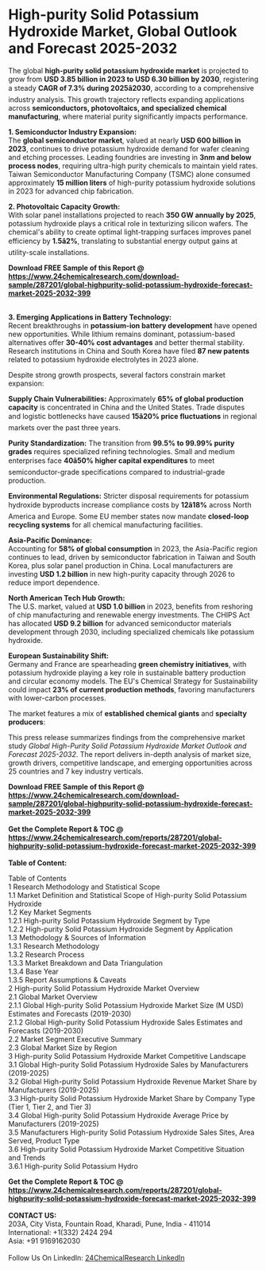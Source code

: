 <h1>High-purity Solid Potassium Hydroxide Market, Global Outlook and Forecast 2025-2032</h1><p>The global <strong>high-purity solid potassium hydroxide market</strong> is projected to grow from <strong>USD 3.85 billion in 2023 to USD 6.30 billion by 2030</strong>, registering a steady <strong>CAGR of 7.3% during 2025â2030</strong>, according to a comprehensive industry analysis. This growth trajectory reflects expanding applications across <strong>semiconductors, photovoltaics, and specialized chemical manufacturing</strong>, where material purity significantly impacts performance.</p><p><strong>1. Semiconductor Industry Expansion:</strong><br>
The <strong>global semiconductor market</strong>, valued at nearly <strong>USD 600 billion in 2023</strong>, continues to drive potassium hydroxide demand for wafer cleaning and etching processes. Leading foundries are investing in <strong>3nm and below process nodes</strong>, requiring ultra-high purity chemicals to maintain yield rates. Taiwan Semiconductor Manufacturing Company (TSMC) alone consumed approximately <strong>15 million liters</strong> of high-purity potassium hydroxide solutions in 2023 for advanced chip fabrication.</p><p><strong>2. Photovoltaic Capacity Growth:</strong><br>
With solar panel installations projected to reach <strong>350 GW annually by 2025</strong>, potassium hydroxide plays a critical role in texturizing silicon wafers. The chemical's ability to create optimal light-trapping surfaces improves panel efficiency by <strong>1.5â2%</strong>, translating to substantial energy output gains at utility-scale installations.</p><div><b>Download FREE Sample of this Report @ 
            <a href="https://www.24chemicalresearch.com/download-sample/287201/global-highpurity-solid-potassium-hydroxide-forecast-market-2025-2032-399">
            https://www.24chemicalresearch.com/download-sample/287201/global-highpurity-solid-potassium-hydroxide-forecast-market-2025-2032-399</a></b></div><br><p><strong>3. Emerging Applications in Battery Technology:</strong><br>
Recent breakthroughs in <strong>potassium-ion battery development</strong> have opened new opportunities. While lithium remains dominant, potassium-based alternatives offer <strong>30-40% cost advantages</strong> and better thermal stability. Research institutions in China and South Korea have filed <strong>87 new patents</strong> related to potassium hydroxide electrolytes in 2023 alone.</p><p>Despite strong growth prospects, several factors constrain market expansion:</p><p><strong>Supply Chain Vulnerabilities:</strong> Approximately <strong>65% of global production capacity</strong> is concentrated in China and the United States. Trade disputes and logistic bottlenecks have caused <strong>15â20% price fluctuations</strong> in regional markets over the past three years.</p><p><strong>Purity Standardization:</strong> The transition from <strong>99.5% to 99.99% purity grades</strong> requires specialized refining technologies. Small and medium enterprises face <strong>40â50% higher capital expenditures</strong> to meet semiconductor-grade specifications compared to industrial-grade production.</p><p><strong>Environmental Regulations:</strong> Stricter disposal requirements for potassium hydroxide byproducts increase compliance costs by <strong>12â18%</strong> across North America and Europe. Some EU member states now mandate <strong>closed-loop recycling systems</strong> for all chemical manufacturing facilities.</p><p><strong>Asia-Pacific Dominance:</strong><br>
Accounting for <strong>58% of global consumption</strong> in 2023, the Asia-Pacific region continues to lead, driven by semiconductor fabrication in Taiwan and South Korea, plus solar panel production in China. Local manufacturers are investing <strong>USD 1.2 billion</strong> in new high-purity capacity through 2026 to reduce import dependence.</p><p><strong>North American Tech Hub Growth:</strong><br>
The U.S. market, valued at <strong>USD 1.0 billion</strong> in 2023, benefits from reshoring of chip manufacturing and renewable energy investments. The CHIPS Act has allocated <strong>USD 9.2 billion</strong> for advanced semiconductor materials development through 2030, including specialized chemicals like potassium hydroxide.</p><p><strong>European Sustainability Shift:</strong><br>
Germany and France are spearheading <strong>green chemistry initiatives</strong>, with potassium hydroxide playing a key role in sustainable battery production and circular economy models. The EU's Chemical Strategy for Sustainability could impact <strong>23% of current production methods</strong>, favoring manufacturers with lower-carbon processes.</p><p>The market features a mix of <strong>established chemical giants</strong> and <strong>specialty producers</strong>:</p><p>This press release summarizes findings from the comprehensive market study <em>Global High-Purity Solid Potassium Hydroxide Market Outlook and Forecast 2025-2032</em>. The report delivers in-depth analysis of market size, growth drivers, competitive landscape, and emerging opportunities across 25 countries and 7 key industry verticals.</p><div><b>Download FREE Sample of this Report @ 
            <a href="https://www.24chemicalresearch.com/download-sample/287201/global-highpurity-solid-potassium-hydroxide-forecast-market-2025-2032-399">
            https://www.24chemicalresearch.com/download-sample/287201/global-highpurity-solid-potassium-hydroxide-forecast-market-2025-2032-399</a></b></div><br><div><b>Get the Complete Report & TOC @ 
            <a href="https://www.24chemicalresearch.com/reports/287201/global-highpurity-solid-potassium-hydroxide-forecast-market-2025-2032-399">
            https://www.24chemicalresearch.com/reports/287201/global-highpurity-solid-potassium-hydroxide-forecast-market-2025-2032-399</a></b></div><br>
            <b>Table of Content:</b><p>Table of Contents<br />
1 Research Methodology and Statistical Scope<br />
1.1 Market Definition and Statistical Scope of High-purity Solid Potassium Hydroxide<br />
1.2 Key Market Segments<br />
1.2.1 High-purity Solid Potassium Hydroxide Segment by Type<br />
1.2.2 High-purity Solid Potassium Hydroxide Segment by Application<br />
1.3 Methodology & Sources of Information<br />
1.3.1 Research Methodology<br />
1.3.2 Research Process<br />
1.3.3 Market Breakdown and Data Triangulation<br />
1.3.4 Base Year<br />
1.3.5 Report Assumptions & Caveats<br />
2 High-purity Solid Potassium Hydroxide Market Overview<br />
2.1 Global Market Overview<br />
2.1.1 Global High-purity Solid Potassium Hydroxide Market Size (M USD) Estimates and Forecasts (2019-2030)<br />
2.1.2 Global High-purity Solid Potassium Hydroxide Sales Estimates and Forecasts (2019-2030)<br />
2.2 Market Segment Executive Summary<br />
2.3 Global Market Size by Region<br />
3 High-purity Solid Potassium Hydroxide Market Competitive Landscape<br />
3.1 Global High-purity Solid Potassium Hydroxide Sales by Manufacturers (2019-2025)<br />
3.2 Global High-purity Solid Potassium Hydroxide Revenue Market Share by Manufacturers (2019-2025)<br />
3.3 High-purity Solid Potassium Hydroxide Market Share by Company Type (Tier 1, Tier 2, and Tier 3)<br />
3.4 Global High-purity Solid Potassium Hydroxide Average Price by Manufacturers (2019-2025)<br />
3.5 Manufacturers High-purity Solid Potassium Hydroxide Sales Sites, Area Served, Product Type<br />
3.6 High-purity Solid Potassium Hydroxide Market Competitive Situation and Trends<br />
3.6.1 High-purity Solid Potassium Hydro</p><div><b>Get the Complete Report & TOC @ 
            <a href="https://www.24chemicalresearch.com/reports/287201/global-highpurity-solid-potassium-hydroxide-forecast-market-2025-2032-399">
            https://www.24chemicalresearch.com/reports/287201/global-highpurity-solid-potassium-hydroxide-forecast-market-2025-2032-399</a></b></div><br><b>CONTACT US:</b><br>
            203A, City Vista, Fountain Road, Kharadi, Pune, India - 411014<br>
            International: +1(332) 2424 294<br>
            Asia: +91 9169162030 <br><br>
            Follow Us On LinkedIn: <a href="https://www.linkedin.com/company/24chemicalresearch/">24ChemicalResearch LinkedIn</a>